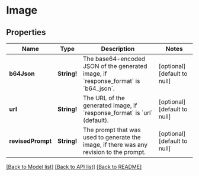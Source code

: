 # Image

## Properties
Name | Type | Description | Notes
------------ | ------------- | ------------- | -------------
**b64Json** | **String!** | The base64-encoded JSON of the generated image, if &#x60;response_format&#x60; is &#x60;b64_json&#x60;. | [optional] [default to null]
**url** | **String!** | The URL of the generated image, if &#x60;response_format&#x60; is &#x60;url&#x60; (default). | [optional] [default to null]
**revisedPrompt** | **String!** | The prompt that was used to generate the image, if there was any revision to the prompt. | [optional] [default to null]

[[Back to Model list]](../README.md#documentation-for-models) [[Back to API list]](../README.md#documentation-for-api-endpoints) [[Back to README]](../README.md)


